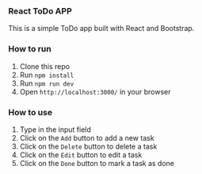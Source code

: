 ### React ToDo APP

This is a simple ToDo app built with React and Bootstrap.

### How to run

1. Clone this repo
2. Run `npm install`
3. Run `npm run dev`
4. Open `http://localhost:3000/` in your browser

### How to use

1. Type in the input field
2. Click on the `Add` button to add a new task
3. Click on the `Delete` button to delete a task
4. Click on the `Edit` button to edit a task
5. Click on the `Done` button to mark a task as done

